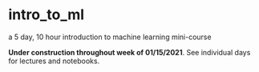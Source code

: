 # intro_to_ml
a 5 day, 10 hour introduction to machine learning mini-course

**Under construction throughout week of 01/15/2021**. See individual days for lectures and notebooks.